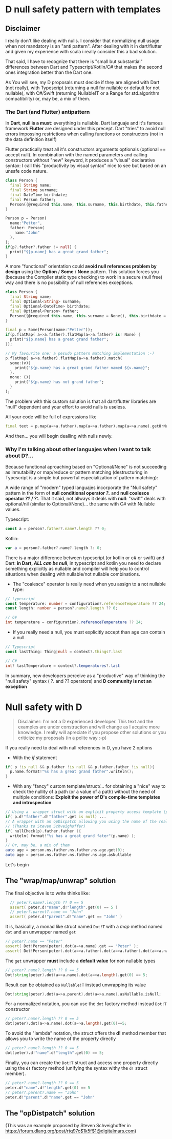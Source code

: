 # D null safety pattern with templates

## Disclaimer

I really don't like dealing with nulls.  I consider that normalizing null usage when not mandatory is an "anti pattern".  After dealing with it in dart/flutter and given my experience with scala i really consider this a bad solution.  

That said, I have to recognize that there is "small but substantial" differences between Dart and Typescript/Kotlin/C# that makes the second ones integration better than the Dart one.

As You will see, my D proposals must decide if they are aligned with Dart (not really), with Typescript (returning a null for nullable or default for not nullable), with C#/Swift (returning Nullable!T or a Range for std.algorithm compatibility) or, may be, a mix of them.

### The Dart (and Flutter) antipattern

In **Dart**, **null is a must**:  everything is nullable. Dart languaje and it's famous framework **Flutter** are designed under this precept. Dart "tries" to avoid null errors impossing restrictions when calling functions or constructors (not in the data definition itself)

Flutter practically treat all it's constructors arguments optionals (optional == accept null).   In combination with the named parameters and calling constructors without "new" keyword, it produces a "visual" declarative syntax:  I call this "productivity by visual syntax" nice to see but based on an unsafe code nature.

```Dart
class Person {
  final String name;
  final String surname;
  final DateTime birthdate;
  final Person father;
  Person({@required this.name, this.surname, this.birthdate, this.father});
}

Person p = Person(
  name:"Petter", 
  father: Person(
    name:"John"
  ),
);
if(p?.father?.father != null) {
  print("${p.name} has a great grand father";
}
```

A more "functional" orientation could **avoid null references problem by design** using the **Option** / **Some** / **None** pattern.
This solution forces you (because the Compiler static type checking) to work in a secure (null free) way and there is no possibility of null references exceptions.  

```Dart
class Person {
  final String name;
  final Optional<String> surname;
  final Optional<DateTime> birthdate;
  final Optional<Person> father;
  Person({@required this.name, this.surname = None(), this.birthdate = None(), this.father = None()});
}

final p = Some(Person(name:"Petter"));
if(p.flatMap( a=>a.father).flatMap(a=>a.father) is! None) {
  print("${p.name} has a great grand father";
});

// My favourite one: a pesudo pattern matching implementation :-)
p.flatMap( a=>a.father).flatMap(a=>a.father).match( 
  some:(v){  
    print("${p.name} has a great grand father named ${v.name}"; 
  }, 
  none: (){ 
    print("${p.name} has not grand father";
  }
);
```

The problem with this custom solution is that all dart/flutter libraries are "null" dependent and your effort to avoid nulls is useless.

All your code will be full of expressions like
```Dart
final text = p.map(a=>a.father).map(a=>a.father).map(a=>a.name).getOrNull();
```
And then... you will begin dealling with nulls newly.

### Why I'm talking about other languajes when I want to talk about D?... 

Because functional aproaching based on "Optional/None" is not succeeding as inmutability or map/reduce or pattern matching (destructuring in Typescript is a simple but powerful especialization of pattern matching):  

A wide range of "modern" typed languajes incorporate the "Null safety" pattern in the form of **null conditional operator _?._** and **null coalesce operator _??_ / _?:_**.  That it said, not allways it deals with **null**: "swift" deals with optional/nil (similar to Optional/None)... the same with C# with Nullable values.

Typescript:
```ts
const a = person?.father?.name?.length ?? 0;
```

Kotlin:
```kotlin
var a = person?.father?.name?.length ?: 0;
```

There is a major difference between typescript (or kotlin or c# or swift) and Dart: **in Dart, _ALL can be null_**, in typescript and kotlin you need to declare something explicitly as nullable and compiler will help you to control situations when dealing with nullable/not nullable combinations.  

* The "coalesce" operator is really need when you assign to a not nullable type:

```typescript
// typescript
const temperature: number = configuration?.referenceTemperature ?? 24;
const length: number = person?.name?.length ?? 0;
```
```c#
// C#
int temperature = configuration?.referenceTemperature ?? 24;
```

* If you really need a null, you must explicitly accept than age can contain a null.

```typescript
// Typescript
const lastThing: Thing|null = context?.things?.last
```
```c#
// C#
int? lastTemperature = context?.temperatures?.last
```

In summary, new developers perceive as a "productive" way of thinking the "null safety" syntax ( ?. and ?? operators) and **D community is not an exception**

# Null safety with D

>
> Disclaimer: I'm not a D experienced developer.  This text and the examples are under construction and will change as I acquire more knowledge.
> I really will apreciate if you propose other solutions or you criticize my proposals (in a polite way :-p)
>

If you really need to deal with null references in D, you have 2 options 

* With the *if* statement

```D
if( p !is null && p.father !is null && p.father.father !is null){
  p.name.format!"%s has a great grand father".writeln();
}
```
* With any "fancy" custom template/struct/... for obtaining a "nice" way to check the nullity of a path (or a value of a path) without the need of multiple conditions:  **Exploit the power of D's compile-time templates and introspection**

```D
// Using a  wrapper struct with an explicit property access template (p!"property") and an uwrapper method (get)
if( p.d!"father".d!"father".get is null) ...
// A wrapper with an opDispatch allowing you using the name of the real properties to check it's nullity:
// (Thanks to Steven Schveighoffer)
if( nullCheck(p).father.father ){
  writeln( format!"%s has a great grand fater"(p.name) );
}
// Or, may be, a mix of them
auto age = person.ns.father.ns.father.ns.age.get(0);
auto age = person.ns.father.ns.father.ns.age.asNullable
```

Let's begin

## The  "wrap/map/unwrap" solution

The final objective is to write thinks like:
```D
  // peter?.name?.length ?? 0 == 5
  assert( peter.d!"name".d!"length".get(0) == 5 )
  // peter?.parent?.name == "John"
  assert( peter.d!"parent".d!"name".get == "John" )
```
  
It is, basically, a monad like struct named ``Dot!T`` with a *map* method named ``dot`` and an unwrapper named ``get``

```D
// peter?.name == "Peter"
assert( Dot!Person(peter).dot(a=>a.name).get == "Peter" );
assert( Dot!Person(peter).dot(a=>a.father).dot(a=>a.father).dot(a=>a.name).get is null );
```

The ``get`` unwrapper **must** include a **default value** for non nullable types
  
```D
// peter?.name?.length ?? 0 == 5
Dot!string(peter).dot(a=>a.name).dot(a=>a.length).get(0) == 5;
```

Result can be obtained as ``Nullable!T`` instead unwrapping its value

```D
Dot!string(peter).dot(a=>a.parent).dot(a=>a.name).asNullable.isNull;
```

For a normalized notation, you can use the ``dot`` factory method instead ``Dot!T`` constructor

```D
// peter?.name?.length ?? 0 == 5
dot(peter).dot(a=>a.name).dot(a=>a.length).get(0)==5;
```

To avoid the "lambda" notation, the struct offers the **d!** method member that allows you to write the name of the property directly

```D
// peter?.name?.length ?? 0 == 5
dot(peter).d!"name".d!"length".get(0) == 5;
```

Finally, you can create the ``Dot!T`` struct and access one property directly using the **``d!``** factory method (unifying the syntax withy the ``d!`` struct member).

```D
// peter?.name?.length ?? 0 == 5
peter.d!"name".d!"length".get(0) == 5
// peter?.parent?.name == "John"
peter.d!"parent".d!"name".get == "John"
```

## The "opDistpatch" solution

(This was an example proposed by Steven Schveighoffer in https://forum.dlang.org/post/rtq97c$1k5f$1@digitalmars.com)
